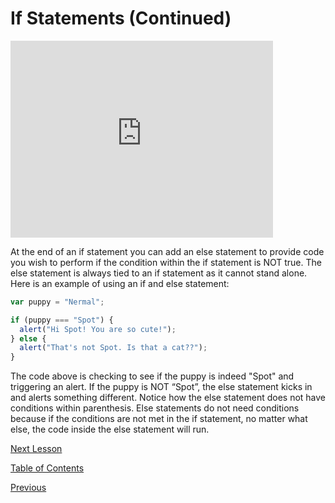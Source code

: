 # If Statements (Continued)

<iframe width="420" height="315" src="https://player.vimeo.com/external/293664592.hd.mp4?s=6801693a52a5af6643a9ffb697d7cfbf4290e04a&profile_id=175" frameborder="0" allowfullscreen></iframe>

At the end of an if statement you can add an else statement to provide code you wish to perform if the condition within the if statement is NOT true. The else statement is always tied to an if statement as it cannot stand alone. Here is an example of using an if and else statement:

```js
var puppy = "Nermal";

if (puppy === "Spot") {
  alert("Hi Spot! You are so cute!");
} else {
  alert("That's not Spot. Is that a cat??");
}
```

The code above is checking to see if the puppy is indeed "Spot" and triggering an alert. If the puppy is NOT “Spot”, the else statement kicks in and alerts something different. Notice how the else statement does not have conditions within parenthesis. Else statements do not need conditions because if the conditions are not met in the if statement, no matter what else, the code inside the else statement will run.

[Next Lesson](./16.md)

[Table of Contents](./README.md)

[Previous](./14.md)
